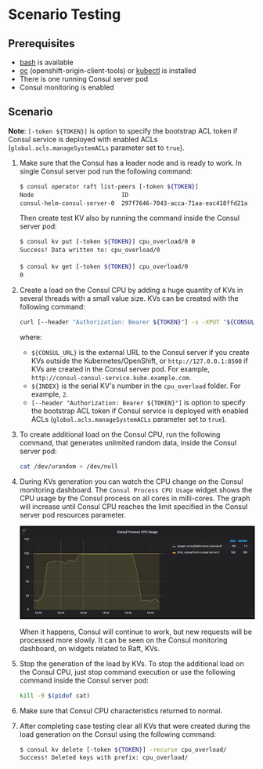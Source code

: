 # Scenario Testing

## Prerequisites

- [bash](https://en.wikipedia.org/wiki/Bash_(Unix_shell)) is available
- [oc](https://github.com/openshift/origin/releases) (openshift-origin-client-tools) or
  [kubectl](https://github.com/kubernetes/kubernetes/releases) is installed
- There is one running Consul server pod
- Consul monitoring is enabled

## Scenario

**Note**: `[-token ${TOKEN}]` is option to specify the bootstrap ACL token if Consul service is deployed
with enabled ACLs (`global.acls.manageSystemACLs` parameter set to `true`).

1. Make sure that the Consul has a leader node and is ready to work. In single Consul server pod run
   the following command:

    ```sh
    $ consul operator raft list-peers [-token ${TOKEN}]
    Node                         ID                                    Address           State   Voter  RaftProtocol
    consul-helm-consul-server-0  297f7646-7043-acca-71aa-eac418ffd21a  10.130.2.97:8300  leader  true   3
    ```

   Then create test KV also by running the command inside the Consul server pod:

    ```sh
    $ consul kv put [-token ${TOKEN}] cpu_overload/0 0
    Success! Data written to: cpu_overload/0

    $ consul kv get [-token ${TOKEN}] cpu_overload/0
    0
    ```

2. Create a load on the Consul CPU by adding a huge quantity of KVs in several threads with a small
   value size. KVs can be created with the following command:

    ```sh
    curl [--header "Authorization: Bearer ${TOKEN}"] -s -XPUT "${CONSUL_URL}/v1/kv/cpu_overload/${INDEX}" --data ${INDEX} 1>/dev/null
    ```

   where:

      * `${CONSUL_URL}` is the external URL to the Consul server if you create KVs outside the
        Kubernetes/OpenShift, or `http://127.0.0.1:8500` if KVs are created in the Consul server pod.
        For example, `http://consul-consul-service.kube.example.com`.
      * `${INDEX}` is the serial KV's number in the `cpu_overload` folder. For example, `2`.
      * `[--header "Authorization: Bearer ${TOKEN}"]` is option to specify the bootstrap ACL token
        if Consul service is deployed with enabled ACLs (`global.acls.manageSystemACLs` parameter set to `true`).

3. To create additional load on the Consul CPU, run the following command, that generates unlimited
   random data, inside the Consul server pod:

    ```sh
    cat /dev/urandom > /dev/null
    ```

4. During KVs generation you can watch the CPU change on the Consul monitoring dashboard.
   The `Consul Process CPU Usage` widget shows the CPU usage by the Consul process on all cores in
   milli-cores. The graph will increase until Consul CPU reaches the limit specified in the Consul
   server pod resources parameter.
   
    ![Consul Process CPU Usage](/docs/internal/failover_scenarios/pictures/cpu_overload.png)

   When it happens, Consul will continue to work, but new requests will be processed more slowly. It
   can be seen on the Consul monitoring dashboard, on widgets related to Raft, KVs.

5. Stop the generation of the load by KVs. To stop the additional load on the Consul CPU, just stop
   command execution or use the following command inside the Consul server pod:

    ```sh
    kill -9 $(pidof cat)
    ```

6. Make sure that Consul CPU characteristics returned to normal.

7. After completing case testing clear all KVs that were created during the load generation on
   the Consul using the following command:

    ```sh
    $ consul kv delete [-token ${TOKEN}] -recurse cpu_overload/
    Success! Deleted keys with prefix: cpu_overload/
    ```

